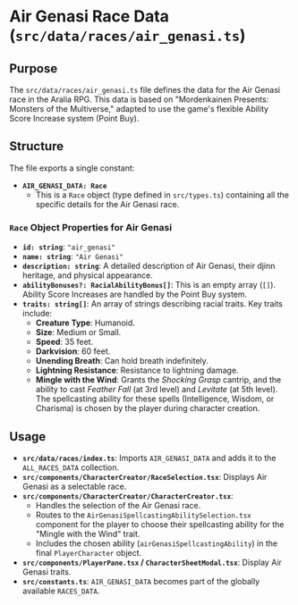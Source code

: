 
# Air Genasi Race Data (`src/data/races/air_genasi.ts`)

## Purpose

The `src/data/races/air_genasi.ts` file defines the data for the Air Genasi race in the Aralia RPG. This data is based on "Mordenkainen Presents: Monsters of the Multiverse," adapted to use the game's flexible Ability Score Increase system (Point Buy).

## Structure

The file exports a single constant:

*   **`AIR_GENASI_DATA: Race`**
    *   This is a `Race` object (type defined in `src/types.ts`) containing all the specific details for the Air Genasi race.

### `Race` Object Properties for Air Genasi

*   **`id: string`**: `"air_genasi"`
*   **`name: string`**: `"Air Genasi"`
*   **`description: string`**: A detailed description of Air Genasi, their djinn heritage, and physical appearance.
*   **`abilityBonuses?: RacialAbilityBonus[]`**: This is an empty array (`[]`). Ability Score Increases are handled by the Point Buy system.
*   **`traits: string[]`**: An array of strings describing racial traits. Key traits include:
    *   **Creature Type**: Humanoid.
    *   **Size**: Medium or Small.
    *   **Speed**: 35 feet.
    *   **Darkvision**: 60 feet.
    *   **Unending Breath**: Can hold breath indefinitely.
    *   **Lightning Resistance**: Resistance to lightning damage.
    *   **Mingle with the Wind**: Grants the *Shocking Grasp* cantrip, and the ability to cast *Feather Fall* (at 3rd level) and *Levitate* (at 5th level). The spellcasting ability for these spells (Intelligence, Wisdom, or Charisma) is chosen by the player during character creation.

## Usage

*   **`src/data/races/index.ts`**: Imports `AIR_GENASI_DATA` and adds it to the `ALL_RACES_DATA` collection.
*   **`src/components/CharacterCreator/RaceSelection.tsx`**: Displays Air Genasi as a selectable race.
*   **`src/components/CharacterCreator/CharacterCreator.tsx`**:
    *   Handles the selection of the Air Genasi race.
    *   Routes to the `AirGenasiSpellcastingAbilitySelection.tsx` component for the player to choose their spellcasting ability for the "Mingle with the Wind" trait.
    *   Includes the chosen ability (`airGenasiSpellcastingAbility`) in the final `PlayerCharacter` object.
*   **`src/components/PlayerPane.tsx` / `CharacterSheetModal.tsx`**: Display Air Genasi traits.
*   **`src/constants.ts`**: `AIR_GENASI_DATA` becomes part of the globally available `RACES_DATA`.
